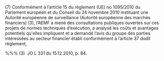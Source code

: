(7) Conformément à l’article 15 du règlement (UE) no 1095/2010 du Parlement européen et du Conseil du 24 novembre 2010 instituant une Autorité européenne de surveillance (Autorité européenne des marchés financiers) (3), l’AEMF a mené des consultations publiques ouvertes sur ces projets de normes techniques d’exécution, a analysé les coûts et avantages potentiels qu'elles impliquent et a demandé l’avis du groupe des parties intéressées au secteur financier établi conformément à l’article 37 dudit règlement,

%%% (3)  JO L 331 du 15.12.2010, p. 84.